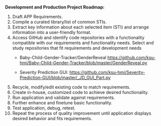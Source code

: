 <b>Development and Production Project Roadmap:</b>

<ol>
 <li>Draft APP Requirements.</li>

  <li>Compile a curated library/list of common STIs.</li> 

<li>Extract key information about each selected item (STI) and arrange information into a user-friendly format.</li>

<li>Access GitHub and identify code repositories with a functionality compatible with our requirements and functionality needs. Select and study repositories that fit requirements and development needs</li> 
  
* Baby-Child-Gender-Tracker/GenderReveal https://github.com/ksu-hmi/Baby-Child-Gender-Tracker/blob/master/GenderReveal.py </li>

* Severity Prediction GUI: https://github.com/ksu-hmi/Severity-Prediction-GUI/blob/master/_JD_GUI_Part.py 

<li>Recycle, modify/edit existing code to match requirements.</li>

<li>Create in-house, customized code to achieve desired functionality.</li>

<li>Run application and validate against requirements.</li>

<li>Further enhance and finetune basic functionality.</li> 

<li>Test application, debug, retest.</li>

<li>Repeat the process of quality improvement until application displays desired behavior and fits requirements.</li>

 
